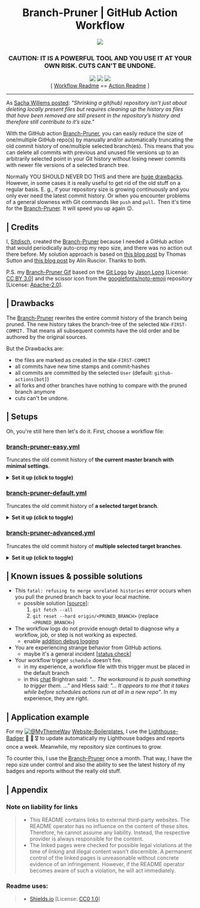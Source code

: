 <div align="center">
<h1>Branch-Pruner | GitHub Action Workflow</h1>
<img src="https://repository-images.githubusercontent.com/352585084/3bae0d80-bb12-11eb-86c4-c420ef0fec71"/>
<h3>CAUTION: IT IS A POWERFUL TOOL AND YOU USE IT AT YOUR OWN RISK. CUTS CAN'T BE UNDONE.</h3>
<img height=23 src="https://img.shields.io/github/repo-size/myactionway/branch-pruner-workflows?label=RepoSize" />
<a title="Check it out" target="_blank" href="https://github.com/myactionway/branch-pruner-workflows/blob/master/LICENSE.txt"><img height=23 src="https://img.shields.io/github/license/myactionway/branch-pruner-workflows?label=License" /></a>
<a title="Check it out" target="_blank" href="https://github.com/MyActionWay/branch-pruner-action/releases"><img height=23 src="https://img.shields.io/github/v/release/myactionway/branch-pruner-action?label=LastRelease" /></a><br>
[ <a title="Check it out" target="_blank" href="https://github.com/myactionway/branch-pruner-workflows">Workflow Readme</a> == <a title="Check it out" target="_blank" href="https://github.com/myactionway/branch-pruner-action">Action Readme</a> ]
</div>
<hr>

As [Sacha Willems posted](https://www.saschawillems.de/blog/2017/09/10/how-to-shrink-down-a-github-repository/ "Go there"): <i>"Shrinking a git(hub) repository isn’t just about deleting locally present files but requires cleaning up the history as files that have been removed are still present in the repository’s history and therefore still contribute to it’s size."</i>

With the GitHub action [Branch-Pruner](https://github.com/myactionway/branch-pruner-action "Get it"), you can easily reduce the size of one/multiple GitHub repo(s) by manually and/or automatically truncating the old commit history of one/multiple selected branch(es). This means that you can delete all commits with previous and unused file versions up to an arbitrarily selected point in your Git history without losing newer commits with newer file versions of a selected branch tree.

Normally YOU SHOULD NEVER DO THIS and there are [huge drawbacks](#-drawbacks "Go there"). However, in some cases it is really useful to get rid of the old stuff on a regular basis. E.&nbsp;g., if your repository size is growing continuously and you only ever need the latest commit history. Or when you encounter problems of a general slowness with Git commands like `push` and `pull.` Then it's time for the [Branch-Pruner](https://github.com/myactionway/branch-pruner-action "Get it"). It will speed you up again :wink:.

## | Credits

I, [Sitdisch](https://github.com/sitdisch "Visit me"), created the [Branch-Pruner](https://github.com/myactionway/branch-pruner-action "Get it") because I needed a GitHub action that would periodically auto-crop my repo size, and there was no action out there before. My solution approach is based on [this blog post](https://passingcuriosity.com/2017/truncating-git-history/ "Go there") by Thomas Sutton and [this blog post](https://www.cognizantsoftvision.com/blog/tips-for-improving-git-performance/ "Go there") by Alin Ruscior. Thanks to both.

P.S. my [Branch-Pruner Gif](https://repository-images.githubusercontent.com/352585084/3bae0d80-bb12-11eb-86c4-c420ef0fec71) based on the [Git Logo](https://git-scm.com/downloads/logos "Get it") by [Jason Long](https://twitter.com/jasonlong) [License: [CC&nbsp;BY&nbsp;3.0](https://creativecommons.org/licenses/by/3.0/)] and the scissor icon from the [googlefonts/noto-emoji](https://github.com/googlefonts/noto-emoji "Go there") repository [License: [Apache-2.0](https://github.com/googlefonts/noto-emoji/blob/main/LICENSE)].

## | Drawbacks

The [Branch-Pruner](https://github.com/myactionway/branch-pruner-action "Get it") rewrites the entire commit history of the branch being pruned. The new history takes the branch-tree of the selected `NEW-FIRST-COMMIT.` That means all subsequent commits have the old order and be authored by the original sources.

But the Drawbacks are:
* the files are marked as created in the `NEW-FIRST-COMMIT`
* all commits have new time stamps and commit-hashes
* all commits are committed by the selected `User` (default: `github-actions[bot]`)
* all forks and other branches have nothing to compare with the pruned branch anymore
* cuts can't be undone.

## | Setups

Oh, you're still here then let's do it. First, choose a workflow file:

### [branch-pruner-easy.yml](https://github.com/MyActionWay/branch-pruner-workflows/blob/master/.github/workflows/branch-pruner-easy.yml "Get it")
Truncates the old commit history of <b>the current master branch with minimal settings</b>.

<details><summary><b>Set it up (click to toggle)</b></summary>

1. add the [branch-pruner-easy.yml](https://github.com/MyActionWay/branch-pruner-workflows/blob/master/.github/workflows/branch-pruner-easy.yml "Get it") workflow file to a repository
	* it has to be the target repository where you want to prune the master branch (this is not the case with the other workflow files)
	* the path has to be `.github/workflows/branch-pruner-easy.yml`
2. create a new encrypted repository secret [[procedure](https://docs.github.com/en/actions/reference/encrypted-secrets#creating-encrypted-secrets-for-a-repository "Learn how")]
	* give the secret a name e.&nbsp;g. `BRANCH_PRUNER_TOKEN`
	* the value of the secret must be the value of the personal access token for the repository where you want to prune the master branch
		* [procedure for creating a personal access token](https://docs.github.com/en/github/authenticating-to-github/creating-a-personal-access-token "Learn how")
		* select only the minimum scopes and permissions required e.&nbsp;g. repo and workflow
	* add the secret to the same repository where you added this workflow file
3. adapt your [branch-pruner-easy.yml](https://github.com/MyActionWay/branch-pruner-workflows/blob/master/.github/workflows/branch-pruner-easy.yml "Get it") file
	* for manual triggers
		* you don't have to adjust anything in the workflow file; just use it
			* [procedure for manually running a workflow on GitHub](https://docs.github.com/en/actions/managing-workflow-runs/manually-running-a-workflow#running-a-workflow-on-github "Learn how")
				<img src="https://raw.githubusercontent.com/sitdisch/cloud/master/images/branchpruner_minimal_manual_inputs.png" />
			* [procedure for manually running a workflow using the GitHub CLI](https://docs.github.com/en/actions/managing-workflow-runs/manually-running-a-workflow#running-a-workflow-using-github-cli)
			* [procedure for manually running a workflow using the REST API](https://docs.github.com/en/actions/managing-workflow-runs/manually-running-a-workflow#running-a-workflow-using-the-rest-api)
	* for all other triggers
		* adapt this section
			```yml
			##############################################################
			# DEFINE YOUR INPUTS AND TRIGGERS IN THE FOLLOWING
			##############################################################

			# INPUTS as environmental variables (env)
			env:
				NEW_FIRST_COMMIT: # e.g. commit-hash or HEAD~N etc.
				TOKEN_NAME: # target token name e.g. 'BRANCH_PRUNER_TOKEN'
			
			# TRIGGERS
			on:
			#	push:
			#	schedule:
			#		- cron: '00 23 28 * *'
			```
		* CONSIDER:
			* INPUTS:
				* you only have to define `NEW_FIRST_COMMIT` and `TOKEN_NAME`;
				* `NEW-FIRST-COMMIT`: choose it carefully; E.&nbsp;g., `HEAD~N` is really useful for autonomously truncating commits on a regular basis. However, know what you are doing. `HEAD~N` or `HEAD^N` may be not the commits you're targeting. For more information about `HEAD~N` and `HEAD^N` look e.&nbsp;g. [here](https://stackoverflow.com/questions/2221658/whats-the-difference-between-head-and-head-in-git "Go there").
				* `TOKEN_NAME`: never enter the actual value of the personal access token
			* TRIGGERS:
				* `schedule`:
					* e.&nbsp;g. `cron: '00 23 28 * *'` executes the [Branch-Pruner](https://github.com/myactionway/branch-pruner-action "Get it") every 28th day of a month at 23:00
					* you can check your inputs [here](https://crontab.guru/ "Go there")
			* hidden defaults (changeable with the other workflow files):
				* target repository & branch: repository with this workflow file and master branch
				* user settings:
					* user who commit: github-actions[bot]
					* user e-mail address: 41898282+github-actions[bot]@users.noreply.github.com

That's it. Happy pruning.

</details>

### [branch-pruner-default.yml](https://github.com/MyActionWay/branch-pruner-workflows/blob/master/.github/workflows/branch-pruner-default.yml "Get it")
Truncates the old commit history of <b>a selected target branch</b>.

<details><summary><b>Set it up (click to toggle)</b></summary>

1. add the [branch-pruner-default.yml](https://github.com/MyActionWay/branch-pruner-workflows/blob/master/.github/workflows/branch-pruner-default.yml "Get it") workflow file to a repository
	* it doesn't have to be the repository you want to prune; e.&nbsp;g., you can simply [fork](https://github.com/myactionway/branch-pruner-workflows/fork "fork it") the `myactionway/branch-pruner-workflows` repository
		* CONSIDER: with a forked repository, you need to confirm that you want to use a workflow before you can actually use it (repo menu > actions tab > push the button)
	* the path has to be `.github/workflows/branch-pruner-default.yml`
2. create a new encrypted repository secret [[procedure](https://docs.github.com/en/actions/reference/encrypted-secrets#creating-encrypted-secrets-for-a-repository "Learn how")]
	* give the secret a name e.&nbsp;g. `BRANCH_PRUNER_TOKEN`
	* the value of the secret must be the value of the personal access token for the repository where you want to prune a branch
		* [procedure for creating a personal access token](https://docs.github.com/en/github/authenticating-to-github/creating-a-personal-access-token "Learn how")
		* select only the minimum scopes and permissions required e.&nbsp;g. repo and workflow
	* add the secret to the same repository where you added this workflow file
3. adapt your [branch-pruner-default.yml](https://github.com/MyActionWay/branch-pruner-workflows/blob/master/.github/workflows/branch-pruner-default.yml "Get it") file
	* for manual triggers
		* you don't have to adjust anything in the workflow file; just use it
			* [procedure for manually running a workflow on GitHub](https://docs.github.com/en/actions/managing-workflow-runs/manually-running-a-workflow#running-a-workflow-on-github "Learn how")
				<img src="https://raw.githubusercontent.com/sitdisch/cloud/master/images/branchpruner_manual_inputs.png" />
			* [procedure for manually running a workflow using the GitHub CLI](https://docs.github.com/en/actions/managing-workflow-runs/manually-running-a-workflow#running-a-workflow-using-github-cli)
			* [procedure for manually running a workflow using the REST API](https://docs.github.com/en/actions/managing-workflow-runs/manually-running-a-workflow#running-a-workflow-using-the-rest-api)
	* for all other triggers
		* adapt this section
			```yml
			##############################################################
			# DEFINE YOUR INPUTS AND TRIGGERS IN THE FOLLOWING
			##############################################################

			# INPUTS as environmental variables (env)
			env:
				NEW_FIRST_COMMIT: # e.g. commit-hash or HEAD~N etc.
				TOKEN_NAME: # target token name e.g. 'BRANCH_PRUNER_TOKEN'
				REPOSITORY: # target repository e.g. 'dummy/mytargetrepo'
				BRANCH: # branch to be pruned e.g 'master'
				USER_NAME: # user who should commit e.g. 'dummy'
				USER_EMAIL: # e.g. 'dummy@gmail.com'
			
			# TRIGGERS
			on:
			#	push:
			#	schedule:
			#		- cron: '00 23 28 * *'
			```
		* CONSIDER:
			* INPUTS:
				* you only have to define `NEW_FIRST_COMMIT` and `TOKEN_NAME`; if any other input is blank, one of these default values will be used instead
					```yml
					DEFAULT_REPOSITORY: ${{ github.repository }} # repo with this file
					DEFAULT_BRANCH: 'master'
					DEFAULT_USER_NAME: 'github-actions[bot]'
					DEFAULT_USER_EMAIL: '41898282+github-actions[bot]@users.noreply.github.com'
					```
				* `NEW-FIRST-COMMIT`: choose it carefully; E.&nbsp;g., `HEAD~N` is really useful for autonomously truncating commits on a regular basis. However, know what you are doing. `HEAD~N` or `HEAD^N` may be not the commits you're targeting. For more information about `HEAD~N` and `HEAD^N` look e.&nbsp;g. [here](https://stackoverflow.com/questions/2221658/whats-the-difference-between-head-and-head-in-git "Go there").
				* `TOKEN_NAME`: never enter the actual value of the personal access token
			* TRIGGERS:
				* `schedule`:
					* e.&nbsp;g. `cron: '00 23 28 * *'` executes the [Branch-Pruner](https://github.com/myactionway/branch-pruner-action "Get it") every 28th day of a month at 23:00
					* you can check your inputs [here](https://crontab.guru/ "Go there")

That's it. Happy pruning.

</details>

### [branch-pruner-advanced.yml](https://github.com/MyActionWay/branch-pruner-workflows/blob/master/.github/workflows/branch-pruner-advanced.yml "Get it")
Truncates the old commit history of <b>multiple selected target branches</b>.

<details><summary><b>Set it up (click to toggle)</b></summary>

1. add the [branch-pruner-advanced.yml](https://github.com/MyActionWay/branch-pruner-workflows/blob/master/.github/workflows/branch-pruner-advanced.yml "Get it") workflow file to a repository
	* it doesn't have to be a repository where you want to prune branches; e.&nbsp;g., you can simply [fork](https://github.com/myactionway/branch-pruner-workflows/fork "fork it") the `myactionway/branch-pruner-workflows` repository
		* CONSIDER: with a forked repository, you need to confirm that you want to use a workflow before you can actually use it (repo menu > actions tab > push the button)
	* the path has to be `.github/workflows/branch-pruner-advanced.yml`
2. create new encrypted repository secrets [[procedure](https://docs.github.com/en/actions/reference/encrypted-secrets#creating-encrypted-secrets-for-a-repository "Learn how")]
	* give the secrets names e.&nbsp;g. `BRANCH_PRUNER_TOKEN_1` and `BRANCH_PRUNER_TOKEN_2`
	* the values of the secrets must be the values of the personal access tokens for the target repositories where you want prune branches
		* [procedure for creating a personal access token](https://docs.github.com/en/github/authenticating-to-github/creating-a-personal-access-token "Learn how")
		* select only the minimum scopes and permissions required e.&nbsp;g. repo and workflow
	* add the secrets to the same repository where you added this workflow file
3. adapt your [branch-pruner-advanced.yml](https://github.com/MyActionWay/branch-pruner-workflows/blob/master/.github/workflows/branch-pruner-advanced.yml "Get it") file
	* define your defaults
		```yml
		##############################################################
		# DEFINE YOUR DEFAULTS (INPUTS & TRIGGERS) IN THE FOLLOWING
		##############################################################

		# INPUTS as environmental variables (env)
		env:
			TOKEN_NAME: # target token name e.g. 'BRANCH_PRUNER_TOKEN_1'
			REPOSITORY: # target repository e.g. 'dummy/mytargetrepo_1'
			USER_NAME: # user who should commit e.g. 'dummy'
			USER_EMAIL: # e.g. 'dummy@gmail.com'

		# TRIGGERS
		on:
		#	push:
		#	schedule:
		#		- cron: '00 23 28 * *'
			workflow_dispatch:
		```
		* CONSIDER:
			* INPUTS:
				* `TOKEN_NAME`: never enter the actual value of the personal access token
				* all inputs except `TOKEN_NAME` have predefined values; you can, but you don't have to overwrite them
					```yml
					# Predefined values
					REPOSITORY: ${{ github.repository }} # repo with this file
					USER_NAME: 'github-actions[bot]'
					USER_EMAIL: '41898282+github-actions[bot]@users.noreply.github.com'
					```
			* TRIGGERS:
				* `schedule`:
					* e.&nbsp;g. `cron: '00 23 28 * *'` executes the [Branch-Pruner](https://github.com/myactionway/branch-pruner-action "Get it") every 28th day of a month at 23:00
					* you can check your inputs [here](https://crontab.guru/ "Go there")
				* `workflow_dispatch`:
					* no predefined inputs; the `env` defined in this workflow file are used instead when this trigger is triggered
					* [procedure for manually running a workflow on GitHub](https://docs.github.com/en/actions/managing-workflow-runs/manually-running-a-workflow#running-a-workflow-on-github "Learn how")
					* [procedure for manually running a workflow using the GitHub CLI](https://docs.github.com/en/actions/managing-workflow-runs/manually-running-a-workflow#running-a-workflow-using-github-cli)
					* [procedure for manually running a workflow using the REST API](https://docs.github.com/en/actions/managing-workflow-runs/manually-running-a-workflow#running-a-workflow-using-the-rest-api)<p></p>
	* define your settings for the different target branches
		```yml
		##############################################################
		# FIRST TARGET BRANCH | DEFINE YOUR ENV IN THE FOLLOWING
		##############################################################
		-	NAME: 'Pruning Branch 1'
			NEW_FIRST_COMMIT: 'HEAD~40'
			BRANCH: 'master'
		#	TOKEN_NAME:
		#	REPOSITORY:
		#	USER_NAME:
		#	USER_EMAIL:
		##############################################################
		# SECOND TARGET BRANCH | DEFINE YOUR ENV IN THE FOLLOWING
		##############################################################
		-	NAME: 'Pruning Branch 2'
			NEW_FIRST_COMMIT: 'HEAD^20'
			BRANCH: 'dev'
		#	TOKEN_NAME: # e.g. 'BRANCH_PRUNER_TOKEN_2'
		#	REPOSITORY: # e.g. 'dummy/mytargetrepo_2'
		#	USER_NAME:
		#	USER_EMAIL:
		##############################################################
		# THIRD TARGET BRANCH | FEEL FREE TO ADD MORE TARGET BRANCHES
		# ...
		```
		* CONSIDER: 
			* you just have to define `NAME`, `NEW_FIRST_COMMIT` and `BRANCH` for each target branch; if you do not define any of the other inputs, your predefined defaults will be used instead
			* only a maximum of <b>256 target branches</b> per workflow run is possible [[GitHub restriction](https://docs.github.com/en/actions/reference/workflow-syntax-for-github-actions#jobsjob_idstrategymatrix "Go there")]

That's it. Happy audits.

</details>

## | Known issues & possible solutions

* This `fatal: refusing to merge unrelated histories` error occurs when you pull the pruned branch back to your local machine.
	* possible solution [[source](https://stackoverflow.com/questions/1125968/how-do-i-force-git-pull-to-overwrite-local-files "Go there")]:
		1. `git fetch --all`
		2. `git reset --hard origin/<PRUNED_BRANCH>` (replace `<PRUNED_BRANCH>`)
* The workflow logs do not provide enough detail to diagnose why a workflow, job, or step is not working as expected.
	* enable [addition debug logging](https://docs.github.com/en/actions/managing-workflow-runs/enabling-debug-logging)
* You are experiencing strange behavior from GitHub actions.
	* maybe it's a general incident [[status check](https://www.githubstatus.com/ "Check it")]
* Your workflow trigger `schedule` doesn't fire.
	* in my experience, a workflow file with this trigger must be placed in the default branch
	* in this [chat](https://github.community/t/schedule-workflows-missing/17653/3 "Go there") Brightran said: <i>"... The workaround is to push something to trigger them. ..."</i> and Hless said: <i>"... It appears to me that it takes while before schedules actions run at all in a new repo"</i>. In my experience, they are right.

## | Application example

For my <a href="https://github.com/mythemeway" title="Explore this" target="_blank"><img src="https://avatars.githubusercontent.com/u/52597090?s=60&amp;v=4" alt="@MyThemeWay" size="25" height="25" width="25" class="avatar "></img></a> [Website-Boilerplates](https://github.com/mythemeway "Go there"), I use the [Lighthouse-Badger](https://github.com/myactionway/lighthouse-badger-action "Get it") :badger: :tokyo_tower: :medal_military: to update automatically my Lighthouse badges and reports once a week. Meanwhile, my repository size continues to grow.

To counter this, I use the [Branch-Pruner](https://github.com/myactionway/branch-pruner-action "Get it") once a month. That way, I have the repo size under control and also the ability to see the latest history of my badges and reports without the really old stuff.

## | Appendix
### Note on liability for links
> * This README contains links to external third-party websites. The README operator has no influence on the content of these sites. Therefore, he cannot assume any liability. Instead, the respective provider is always responsible for the content.
> * The linked pages were checked for possible legal violations at the time of linking and illegal content wasn't discernible. A permanent control of the linked pages is unreasonable without concrete evidence of an infringement. However, if the README operator becomes aware of such a violation, he will act immediately. 

### Readme uses:
> * [Shields.io](https://github.com/badges/shields "Check it out") [License: [CC0 1.0](https://github.com/badges/shields/blob/master/LICENSE "Go there")] 

